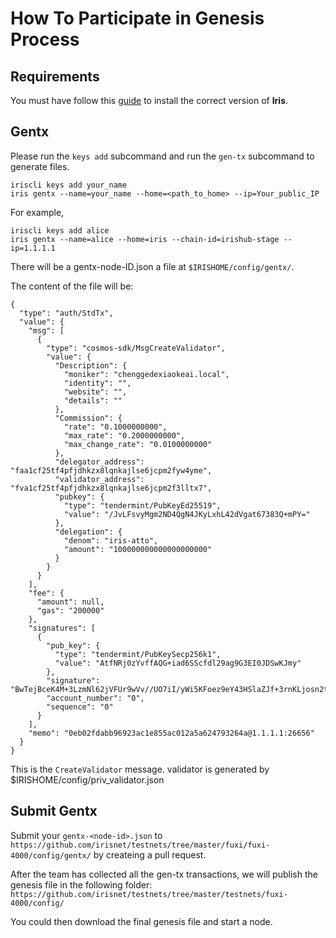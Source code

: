 # How To Participate in Genesis Process

## Requirements

You must have follow this [guide](Install-Iris.md) to install the correct version of **Iris**.

## Gentx

Please run the `keys add` subcommand and run the `gen-tx` subcommand to generate files.


```
iriscli keys add your_name
iris gentx --name=your_name --home=<path_to_home> --ip=Your_public_IP
```

For example,

```
iriscli keys add alice
iris gentx --name=alice --home=iris --chain-id=irishub-stage --ip=1.1.1.1
```

There will be a gentx-node-ID.json a file at `$IRISHOME/config/gentx/`.

The content of the file will be:

```
{
  "type": "auth/StdTx",
  "value": {
    "msg": [
      {
        "type": "cosmos-sdk/MsgCreateValidator",
        "value": {
          "Description": {
            "moniker": "chenggedexiaokeai.local",
            "identity": "",
            "website": "",
            "details": ""
          },
          "Commission": {
            "rate": "0.1000000000",
            "max_rate": "0.2000000000",
            "max_change_rate": "0.0100000000"
          },
          "delegator_address": "faa1cf25tf4pfjdhkzx8lqnkajlse6jcpm2fyw4yme",
          "validator_address": "fva1cf25tf4pfjdhkzx8lqnkajlse6jcpm2f3lltx7",
          "pubkey": {
            "type": "tendermint/PubKeyEd25519",
            "value": "/JvLFsvyMgm2ND4QgN4JKyLxhL42dVgat67383Q+mPY="
          },
          "delegation": {
            "denom": "iris-atto",
            "amount": "100000000000000000000"
          }
        }
      }
    ],
    "fee": {
      "amount": null,
      "gas": "200000"
    },
    "signatures": [
      {
        "pub_key": {
          "type": "tendermint/PubKeySecp256k1",
          "value": "AtfNRj0zYvffAQG+iad6SScfdl29ag9G3EI0JDSwKJmy"
        },
        "signature": "BwTejBceK4M+3LzmNl62jVFUr9wVv//UO7iI/yWi5KFoez9eY43HSlaZJf+3rnKLjosn2tD79EIw55BJ6SbYzQ==",
        "account_number": "0",
        "sequence": "0"
      }
    ],
    "memo": "0eb02fdabb96923ac1e855ac012a5a624793264a@1.1.1.1:26656"
  }
}
```
This is the `CreateValidator` message.
validator is generated by \$IRISHOME/config/priv_validator.json

## Submit Gentx

Submit your `gentx-<node-id>.json` to `https://github.com/irisnet/testnets/tree/master/fuxi/fuxi-4000/config/gentx/` by createing a pull request.

After the team has collected all the gen-tx transactions, we will publish the genesis file in the following folder: `https://github.com/irisnet/testnets/tree/master/testnets/fuxi-4000/config/`

You could then download the final genesis file and start a node. 

